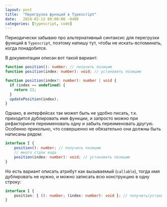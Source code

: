 ```yaml
---
layout: post
title:  "Перегрузка функций в Typescript"
date:   2024-02-12 00:00:00 -0400
categories: [typescript, code]
---
```


Периодически забываю про альтернативный синтаксис для перегрузки функций в `Typescript`, поэтому напишу тут, чтобы не искать-вспоминать, когда понадобится.

В документации описан вот такой вариант:

```ts
function position(): number; // получить позицию
function position(index: number): void; // установить позицию

function position(index?: number): number | void {
  if (index == undefined) {
    return 22;
  }
  updatePosition(index);
}

```

Однако, в интерфейсах так может быть не удобно писать, т.к. приходится дублировать имя функции, и запросто можно при рефакторинге переименовать одну и забыть переименовать другую. Особенно прикольно, что совершенно не обязательно они должны быть написаны рядом:

```ts
interface I {
    position(): number; // получить позицию
    // много строк кода
    position(index: number): void; // установить позицию
}
```

Но есть вариант описать атрибут как вызываемый (`callable`), тогда имя дублировать не нужно, и можно записать всю конструкцию в одну строку:

```ts
interface I {
    position: { (): number; (index: number): void }; // получить/установить позицию
}
```

